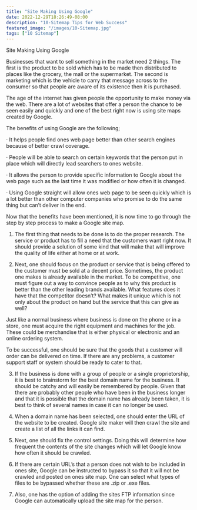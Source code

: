 ```yaml
---
title: "Site Making Using Google"
date: 2022-12-29T18:26:49-08:00
description: "10-Sitemap Tips for Web Success"
featured_image: "/images/10-Sitemap.jpg"
tags: ["10 Sitemap"]
---
```


Site Making Using Google


Businesses that want to sell something in the market need 2 things. The first is the product to be sold which has to be made then distributed to places like the grocery, the mall or the supermarket. The second is marketing which is the vehicle to carry that message across to the consumer so that people are aware of its existence then it is purchased.

The age of the internet has given people the opportunity to make money via the web. There are a lot of websites that offer a person the chance to be seen easily and quickly and one of the best right now is using site maps created by Google. 

The benefits of using Google are the following;

·	It helps people find ones web page better than other search engines because of better crawl coverage.

·	People will be able to search on certain keywords that the person put in place which will directly lead searchers to ones website. 

·	It allows the person to provide specific information to Google about the web page such as the last time it was modified or how often it is changed.

·	Using Google straight will allow ones web page to be seen quickly which is a lot better than other computer companies who promise to do the same thing but can’t deliver in the end. 

Now that the benefits have been mentioned, it is now time to go through the step by step process to make a Google site map.

1.	The first thing that needs to be done is to do the proper research. The service or product has to fill a need that the customers want right now. It should provide a solution of some kind that will make that will improve the quality of life either at home or at work. 

2.	Next, one should focus on the product or service that is being offered to the customer must be sold at a decent price. Sometimes, the product one makes is already available in the market. To be competitive, one must figure out a way to convince people as to why this product is better than the other leading brands available. What features does it have that the competitor doesn’t? What makes it unique which is not only about the product on hand but the service that this can give as well?

Just like a normal business where business is done on the phone or in a store, one must acquire the right equipment and machines for the job. These could be merchandise that is either physical or electronic and an online ordering system. 

To be successful, one should be sure that the goods that a customer will order can be delivered on time. If there are any problems, a customer support staff or system should be ready to cater to that.  

3.	If the business is done with a group of people or a single proprietorship, it is best to brainstorm for the best domain name for the business. It should be catchy and will easily be remembered by people. Given that there are probably other people who have been in the business longer and that it is possible that the domain name has already been taken, it is best to think of several names in case it can no longer be used.

4.	When a domain name has been selected, one should enter the URL of the website to be created. Google site maker will then crawl the site and create a list of all the links it can find.

5.	Next, one should fix the control settings. Doing this will determine how frequent the contents of the site changes which will let Google know how often it should be crawled.

6.	If there are certain URL’s that a person does not wish to be included in ones site, Google can be instructed to bypass it so that it will not be crawled and posted on ones site map. One can select what types of files to be bypassed whether these are .zip or .exe files.

7.	Also, one has the option of adding the sites FTP information since Google can automatically upload the site map for the person. 





